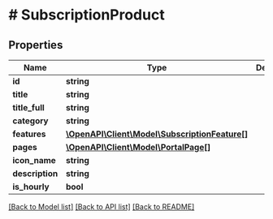# # SubscriptionProduct

## Properties

Name | Type | Description | Notes
------------ | ------------- | ------------- | -------------
**id** | **string** |  |
**title** | **string** |  |
**title_full** | **string** |  |
**category** | **string** |  |
**features** | [**\OpenAPI\Client\Model\SubscriptionFeature[]**](SubscriptionFeature.md) |  |
**pages** | [**\OpenAPI\Client\Model\PortalPage[]**](PortalPage.md) |  |
**icon_name** | **string** |  |
**description** | **string** |  |
**is_hourly** | **bool** |  | [optional]

[[Back to Model list]](../../README.md#models) [[Back to API list]](../../README.md#endpoints) [[Back to README]](../../README.md)
